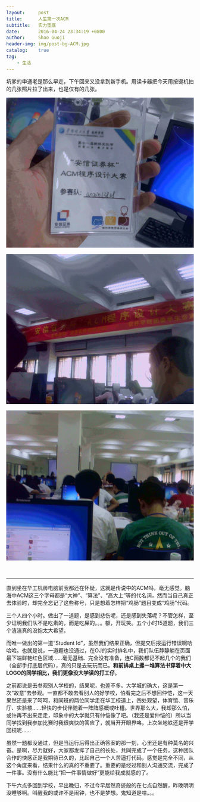 ```yaml
---
layout:     post
title:      人生第一次ACM
subtitle:   实力垫底
date:       2016-04-24 23:34:19 +0800
author:     Shao Guoji
header-img: img/post-bg-ACM.jpg
catalog:    true
tag:
    - 生活
---
```


坑爹的申通老是那么早走，下午回来又没拿到新手机。用读卡器把今天用按键机拍的几张照片拉了出来，也是仅有的几张。

![pic](https://raw.githubusercontent.com/shaoguoji/blogpic/master/post-img/81333708.jpg)

![pic2](https://raw.githubusercontent.com/shaoguoji/blogpic/master/post-img/98100880.jpg)

![pic3](https://raw.githubusercontent.com/shaoguoji/blogpic/master/post-img/51991604.jpg)

<br/>

---

直到坐在华工机房电脑前我都还在怀疑，这就是传说中的ACM吗，毫无感觉。脑海中ACM这三个字母都是“大神”、“算法”、“高大上”等的代名词，然而当自己真正去体验时，却完全忘记了这些称号，只是想着怎样把“鸡肠”题目变成“鸡肠”代码。

三个人四个小时。做出了一道题，是感到悲伤呢，还是感到失落呢？不管怎样，至少证明我们队不是吃素的，而是吃屎的。。。额，开玩笑。五个小时15道题，我们三个渣渣真的没抱太大希望。

而唯一做出的第一道“Student Id”，虽然我们结果正确，但提交后报运行错误啊哈哈哈。也就是说，一道题也没通过，在OJ的实时排名中，我们队伍静静躺在页面最下端鲜艳红色区域……毫无基础、完全没有准备，连C函数都记不起几个的我们（全部手打底层代码），真的只是去玩玩而已。**和前排桌上摞一堆算法书穿着中大LOGO的同学相比，我们更像没大学读的打工仔**。

之前都说是去参观别人学校的，结果呢，也差不多。大学城的确大，这是第一次“故意”去参观。一直都不敢去看别人的好学校，怕看完之后不想回仲恺，这一天果然还是来了呵呵，和同班的两位同学走在华工校道上，四处观望，体育馆、音乐厅、实验楼……轻快的步伐伴随着一阵阵感概或吐槽。世界那么大，我却那么怕，或许再不出来走走，印象中的大学就只有仲恺像了吧。（我还是爱仲恺的）所以当同学找到我参加比赛时我很爽快的答应了，就当开开眼界咯，上次坐地铁还是开学回校呢……

虽然一题都没通过，但是当运行后得出正确答案的那一刻，心里还是有种莫名的兴奋。是啊，尽力就好，大家都发挥了自己的长处，共同完成了一个任务，这种团队合作的快感正是我期待已久的，比起自己一个人苦逼打代码，感觉是完全不同，从这个角度来看，结果什么的真的不重要了。重要的是经过和别人沟通交流，完成了一件事。没有什么能比“把一件事情做好”更能给我成就感的了。

下午六点多回到学校，早出晚归，不过今早居然奇迹般的在七点自然醒，昨晚明明没睡够啊。叫醒我的或许不是闹钟，也不是梦想。鬼知道是啥。。。

